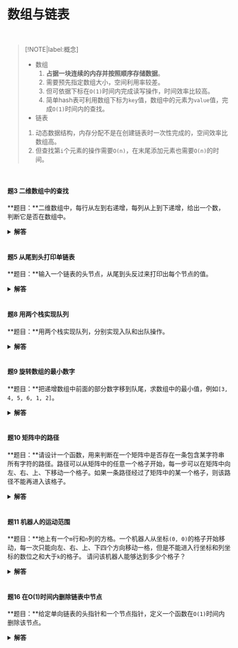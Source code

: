 # 数组与链表

</br>

> [!NOTE|label:概念]
> - 数组</br>
>   1. **占据一块连续的内存并按照顺序存储数据**。
>   2. 需要预先指定数组大小，空间利用率较差。
>   3. 但可依据下标在`O(1)`时间内完成读写操作，时间效率比较高。
>   4. 简单hash表可利用数组下标为`key`值，数组中的元素为`value`值，完成`O(1)`时间内的查找。
> - 链表</br>
>  1. 动态数据结构，内存分配不是在创建链表时一次性完成的，空间效率比数组高。
>  2. 但查找第`i`个元素的操作需要`O(n)`，在末尾添加元素也需要`O(n)`的时间。

</br>

#### 题3 二维数组中的查找

**题目：**二维数组中，每行从左到右递增，每列从上到下递增，给出一个数，判断它是否在数组中。

<details>

<summary><b>解答</b></summary>

**思路：**从左下角或右上角开始比较。

```python
def find_integer(matrix, num):
    if not len(matrix):
        return False

    rows, cols = len(matrix), len(matrix[0])
    row, col = 0, cols - 1
    while row < rows and col >= 0:
        if matrix[row][col] == num:
            return True
        elif matrix[row][col] > num:
            col -= 1
        else:
            row += 1
    return False
```

</details>

</br>

#### 题5 从尾到头打印单链表

**题目：**输入一个链表的头节点，从尾到头反过来打印出每个节点的值。

<details>

<summary><b>解答</b></summary>

**方法一：**栈
```python
class LinkedNode(object):
    def __init__(self, val):
        self.val = val
        self.next = None

def reverse_links(root):
    stack = []
    while root:
        stack.append(root.val)
        root = root.next
    while stack:
        print(stack.pop())
```

**方法二：**递归
```python
def reverse_links(root):
    if root:
        print_links(root.next)
        print(root.val)
```

</details>

</br>

#### 题8 用两个栈实现队列

**题目：**用两个栈实现队列，分别实现入队和出队操作。

<details>

<summary><b>解答</b></summary>

**思路：**一个栈负责入队，另一个负责出队，出栈为空则从入栈中导入到出栈中

```python
class MyQueue(object):
    def __init__(self):
        self.enstack = []
        self.destack = []

    def push(self, val):
        self.enstack.append(val)

    def pop(self):
        if self.destack:
            return self.destack.pop()
        while self.enstack:
            self.destack.append(self.enstack.pop())
        return self.destack.pop() if self.destack else None
```

</details>

</br>

#### 题9 旋转数组的最小数字

**题目：**把递增数组中前面的部分数字移到队尾，求数组中的最小值，例如`[3, 4, 5, 6, 1, 2]`。

<details>

<summary><b>解答</b></summary>

**思路：**使用二分法（时间复杂度`O(logn)`）。

> [!NOTE]
> 如果要考虑带重复数字的数据，只能顺序查找。

```python
def find_min(array):
    if len(array) < 1:
        return None

    left, right = 0, len(array) - 1
    middle = left
    while array[left] >= array[right]:
        if right - left == 1:
            middle = right
            break
        middle = (left + right) // 2
        if array[left] == array[middle] == array[right]:
            return min(array)
        if array[middle] >= array[left]:
            left = middle
        elif array[middle] <= array[right]:
            right = middle
    return array[middle]
```

</details>

</br>

#### 题10 矩阵中的路径

**题目：**请设计一个函数，用来判断在一个矩阵中是否存在一条包含某字符串所有字符的路径。路径可以从矩阵中的任意一个格子开始，每一步可以在矩阵中向左、右、上、下移动一个格子。如果一条路径经过了矩阵中的某一个格子，则该路径不能再进入该格子。

<details>

<summary><b>解答</b></summary>

**思路：**回溯法。定义一个布尔型矩阵标识该格子中的元素是否已经在路径中。

```python
n_row = len(matrix)
n_col = len(matrix[0])

def has_path(matrix, path):
    for row in range(n_row):
        for col in range(n_col):
            visited = [[0] * n_col for _ in range(n_row)]
            if DFS(row, col, path, visited):
                return True
    return False

def DFS(row, col, path, visited):
    if len(path) == 0:
        return True
    if 0 <= row < n_row and 0 <= col < n_col and matrix[row][col] == path[0] and visited[row][col] == 0:
        visited[row][col] = 1
        flag = DFS(row + 1, col, path[1:], visited) or DFS(row - 1, col, path[1:], visited) \
               or DFS(row, col + 1, path[1:], visited) or DFS(row, col - 1, path[1:], visited)
        visited[row][col] = 0
        return flag
    return False
```

</details>

</br>

#### 题11 机器人的运动范围

**题目：**地上有一个`m`行和`n`列的方格。一个机器人从坐标`(0, 0)`的格子开始移动，每一次只能向左、右、上、下四个方向移动一格，但是不能进入行坐标和列坐标的数位之和大于`k`的格子。 请问该机器人能够达到多少个格子？

<details>

<summary><b>解答</b></summary>

**思路：**回溯法。定义一个布尔型矩阵标识该格子中的元素是否已经被访问过。

```python
def moving_count(threshold, rows, cols):
    if threshold < 0 or rows <= 0 or cols <= 0:
        return 0
    visited = [0] * cols * rows
    count = moving_count_core(visited, rows, cols, 0, 0, threshold)
    del visited
    return count

def moving_count_core(visited, rows, cols, row, col, threshold):
    count = 0
    if 0 <= row < rows and 0 <= col < cols and visited[row * cols + col] == 0 and (digit_sum(row) + digit_sum(col)) <= threshold:
        visited[row * cols + col] = 1
        count = 1 + moving_count_core(visited, rows, cols, row - 1, col, threshold) + moving_count_core(visited, rows, cols, row + 1, col, threshold) \
                + moving_count_core(visited, rows, cols, row, col - 1, threshold) + moving_count_core(visited, rows, cols, row, col + 1, threshold)
    return count

def digit_sum(num):
    ssum = 0
    while num:
        ssum += num % 10
        num //= 10
    return ssum
```

</details>

</br>

#### 题16 在O(1)时间内删除链表中节点

**题目：**给定单向链表的头指针和一个节点指针，定义一个函数在`O(1)`时间内删除该节点。

<details>

<summary><b>解答</b></summary>

**思路：**如果待删除结点指针有后继节点，则将后继节点值前移后删除后继节点；否则顺序查找，删除待删除节点指针。

```python
class LinkNode(object):
    def __init__(self, val):
        self.val = val
        self.next = None

def delete_node(pListHead, pToBeDeleted):
    if pToBeDeleted.next:
        pnext = pToBeDeleted.next
        pToBeDeleted.val = pnext.val
        pToBeDeleted.next = pnext.next
        del pnext
    elif pListHead == pToBeDeleted:
        pListHead = None
        del pToBeDeleted
    else:
        pNode = pListHead
        while pNode.next != pToBeDeleted:
            pNode = pNode.next
        pNode.next = None
        del pToBeDeleted
    return pListHead
```

</details>


